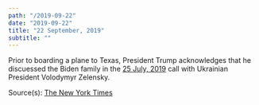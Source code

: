 ```yaml
---
path: "/2019-09-22"
date: "2019-09-22"
title: "22 September, 2019"
subtitle: ""
---
```


Prior to boarding a plane to Texas, President Trump acknowledges that he discuessed the Biden family in the <a href="#2019-07-25">25 July, 2019</a> call with Ukrainian President Volodymyr Zelensky.

<span class="sources">
Source(s): <a href="https://www.nytimes.com/2019/09/22/us/politics/trump-ukraine-biden.html" target="_blank" rel="noopener norefferer">The New York Times</a>
</span>
